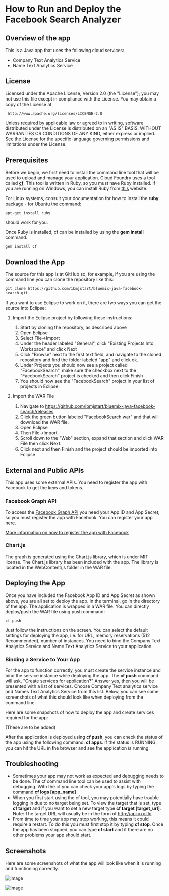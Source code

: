 # How to Run and Deploy the Facebook Search Analyzer #

## Overview of the app ##

This is a Java app that uses the following cloud services:

- Company Text Analytics Service
- Name Text Analytics Service

## License ##
Licensed under the Apache License, Version 2.0 (the "License"); you may not use this file except in compliance with the License. You may obtain a copy of the License at

     http://www.apache.org/licenses/LICENSE-2.0

Unless required by applicable law or agreed to in writing, software distributed under the License is distributed on an "AS IS" BASIS, WITHOUT WARRANTIES OR CONDITIONS OF ANY KIND, either express or implied. See the License for the specific language governing permissions and limitations under the License.

## Prerequisites ##

Before we begin, we first need to install the command line tool that will be used to upload and manage your application. Cloud Foundry uses a tool called [**cf**](https://github.com/cloudfoundry/cf). This tool is written in Ruby, so you must have Ruby installed. If you are running on Windows, you can install Ruby from [this](http://rubyinstaller.org/downloads/) website. 

For Linux systems, consult your documentation for how to install the **ruby** package - for Ubuntu the command:

	apt-get install ruby

should work for you.

Once Ruby is installed, cf can be installed by using the **gem install** command:
        
	gem install cf
        
## Download the App ##

The source for this app is at GitHub so, for example, if you are using the command line you can clone the repository like this:

	git clone https://github.com/ibmjstart/bluemix-java-facebook-search.git
		
If you want to use Eclipse to work on it, there are two ways you can get the source into Eclipse:

1. Import the Eclipse project by following these instructions:
	1. Start by cloning the repository, as described above
	2. Open Eclipse
	3. Select File->Import
	4. Under the header labeled "General", click "Existing Projects Into Workspace" and click Next
	5. Click "Browse" next to the first text field, and navigate to the cloned repository and find the folder labeled "app" and click ok.
	6. Under Projects you should now see a project called "FacebookSearch", make sure the checkbox next to the "FacebookSearch" project is checked and then click Finish
	7. You should now see the "FacebookSearch" project in your list of projects in Eclipse.

2. Import the WAR File
	1. Navigate to https://github.com/ibmjstart/bluemix-java-facebook-search/releases
	2. Click the green button labeled "FacebookSearch.war" and that will download the WAR file.
	3. Open Eclipse
	4. Then File->Import
	5. Scroll down to the "Web" section, expand that section and click WAR File then click Next.
	6. Click next and then Finish and the project should be imported into Eclipse

## External and Public APIs ###

This app uses some external APIs. You need to register the app with Facebook to get the keys and tokens.

### Facebook Graph API ###

To access the [Facebook Graph API](https://developers.facebook.com/docs/getting-started/graphapi/) you need your App ID and App Secret, so you must register the app with Facebook. You can register your app [here](https://developers.facebook.com/).

[More information on how to register the app with Facebook](registerFacebook.md)

### Chart.js ###

The graph is generated using the Chart.js library, which is under MIT license. The Chart.js library has been included with the app. The library is located in the WebContent/js folder in the WAR file. 

## Deploying the App ##

Once you have included the Facebook App ID and App Secret as shown above, you are all set to deploy the app. In the terminal, go in the directory of the app. The application is wrapped in a WAR file. You can directly deploy/push the WAR file using push command:

	cf push

Just follow the instructions on the screen. You can select the default settings for deploying the app, i.e. for URL, memory reservations (512 Recommended), number of instances. You need to bind the Company Text Analytics Service and Name Text Analytics Service to your application. 

### Binding a Service to Your App ###

For the app to function correctly, you must create the service instance and bind the service instance while deploying the app. The **cf push** command will ask, "Create services for application?" Answer yes, then you will be presented with a list of services. Choose Company Text analytics service and Names Text Analytics Service from this list. Below, you can see some screenshots of what this should look like when deploying from the command line.


Here are some snapshots of how to deploy the app and create services required for the app: 
    
(These are to be added)

After the application is deployed using **cf push**, you can check the status of the app using the following command: **cf apps**. If the status is RUNNING, you can hit the URL in the browser and see the application is running.


## Troubleshooting ##

-   Sometimes your app may not work as expected and debugging needs to be done. The cf command line tool can be used to assist with debugging. With the cf you can check your app's logs by typing the command **cf logs [app_name]** 
-   When you first start using the cf tool, you may potentially have trouble logging in due to no target being set. To view the target that is set, type **cf target** and if you want to set a new target type **cf target [target_url]**. Note: The target URL will usually be in the form of http://api.xxx.tld
-   From time to time your app may stop working, this means it could require a restart. To do this you must first stop it by typing **cf stop**. Once the app has been stopped, you can type **cf start** and if there are no other problems your app should start. 

## Screenshots ##

Here are some screenshots of what the app will look like when it is running and functioning correctly. 

![image](images/workingApp1.png)

![image](images/workingApp2.png)
